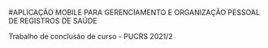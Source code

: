 #APLICAÇÃO MOBILE PARA GERENCIAMENTO E ORGANIZAÇÃO PESSOAL DE REGISTROS DE SAÚDE

Trabalho de conclusão de curso - PUCRS 2021/2
